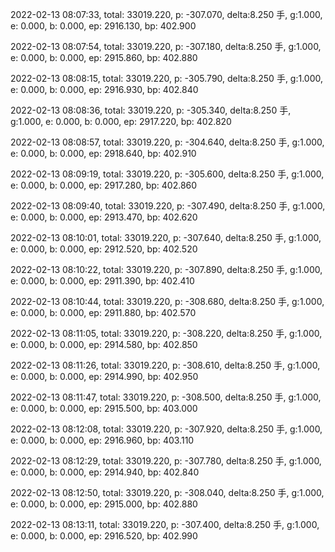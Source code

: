 2022-02-13 08:07:33, total: 33019.220, p: -307.070, delta:8.250 手, g:1.000, e: 0.000, b: 0.000, ep: 2916.130, bp: 402.900

2022-02-13 08:07:54, total: 33019.220, p: -307.180, delta:8.250 手, g:1.000, e: 0.000, b: 0.000, ep: 2915.860, bp: 402.880

2022-02-13 08:08:15, total: 33019.220, p: -305.790, delta:8.250 手, g:1.000, e: 0.000, b: 0.000, ep: 2916.930, bp: 402.840

2022-02-13 08:08:36, total: 33019.220, p: -305.340, delta:8.250 手, g:1.000, e: 0.000, b: 0.000, ep: 2917.220, bp: 402.820

2022-02-13 08:08:57, total: 33019.220, p: -304.640, delta:8.250 手, g:1.000, e: 0.000, b: 0.000, ep: 2918.640, bp: 402.910

2022-02-13 08:09:19, total: 33019.220, p: -305.600, delta:8.250 手, g:1.000, e: 0.000, b: 0.000, ep: 2917.280, bp: 402.860

2022-02-13 08:09:40, total: 33019.220, p: -307.490, delta:8.250 手, g:1.000, e: 0.000, b: 0.000, ep: 2913.470, bp: 402.620

2022-02-13 08:10:01, total: 33019.220, p: -307.640, delta:8.250 手, g:1.000, e: 0.000, b: 0.000, ep: 2912.520, bp: 402.520

2022-02-13 08:10:22, total: 33019.220, p: -307.890, delta:8.250 手, g:1.000, e: 0.000, b: 0.000, ep: 2911.390, bp: 402.410

2022-02-13 08:10:44, total: 33019.220, p: -308.680, delta:8.250 手, g:1.000, e: 0.000, b: 0.000, ep: 2911.880, bp: 402.570

2022-02-13 08:11:05, total: 33019.220, p: -308.220, delta:8.250 手, g:1.000, e: 0.000, b: 0.000, ep: 2914.580, bp: 402.850

2022-02-13 08:11:26, total: 33019.220, p: -308.610, delta:8.250 手, g:1.000, e: 0.000, b: 0.000, ep: 2914.990, bp: 402.950

2022-02-13 08:11:47, total: 33019.220, p: -308.500, delta:8.250 手, g:1.000, e: 0.000, b: 0.000, ep: 2915.500, bp: 403.000

2022-02-13 08:12:08, total: 33019.220, p: -307.920, delta:8.250 手, g:1.000, e: 0.000, b: 0.000, ep: 2916.960, bp: 403.110

2022-02-13 08:12:29, total: 33019.220, p: -307.780, delta:8.250 手, g:1.000, e: 0.000, b: 0.000, ep: 2914.940, bp: 402.840

2022-02-13 08:12:50, total: 33019.220, p: -308.040, delta:8.250 手, g:1.000, e: 0.000, b: 0.000, ep: 2915.000, bp: 402.880

2022-02-13 08:13:11, total: 33019.220, p: -307.400, delta:8.250 手, g:1.000, e: 0.000, b: 0.000, ep: 2916.520, bp: 402.990